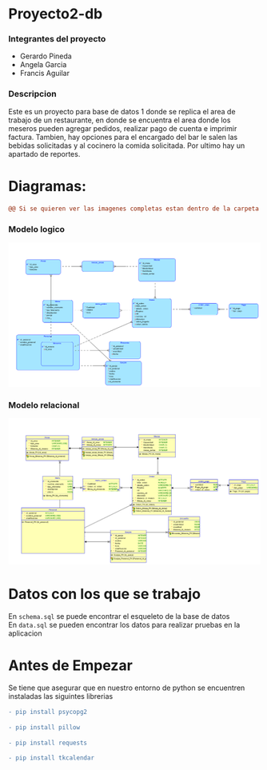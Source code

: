 # Proyecto2-db
### Integrantes del proyecto
- Gerardo Pineda
- Angela Garcia
- Francis Aguilar    

### Descripcion

Este es un proyecto para base de datos 1 donde se replica el area de trabajo de un restaurante, en donde se encuentra el area donde los meseros pueden agregar pedidos, realizar pago de cuenta e imprimir factura. Tambien, hay opciones para el encargado del bar le salen las bebidas solicitadas y al cocinero la comida solicitada. Por ultimo hay un apartado de reportes.  
# Diagramas:
```diff
@@ Si se quieren ver las imagenes completas estan dentro de la carpeta img @@
```
### Modelo logico
![Imagen del modelo logico](https://github.com/angelargd8/Proyecto2-db/blob/main/img/Logical2.png)
### Modelo relacional
![Imagen del modelo relacional](https://github.com/angelargd8/Proyecto2-db/blob/main/img/Relational_2.png)
# Datos con los que se trabajo
En ``` schema.sql ``` se puede encontrar el esqueleto de la base de datos  
En ``` data.sql ``` se pueden encontrar los datos para realizar pruebas en la aplicacion
# Antes de Empezar
Se tiene que asegurar que en nuestro entorno de python se encuentren instaladas las siguintes librerias  
```diff
- pip install psycopg2
```
```diff
- pip install pillow
```
```diff
- pip install requests
```
```diff
- pip install tkcalendar
```













